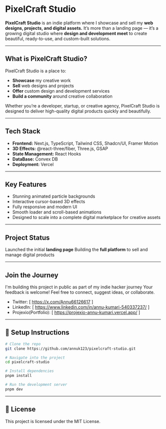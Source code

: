 # PixelCraft Studio

**PixelCraft Studio** is an indie platform where I showcase and sell my **web designs, projects, and digital assets.**
It’s more than a landing page — it’s a growing digital studio where **design and development meet** to create beautiful, ready-to-use, and custom-built solutions.

---

##  What is PixelCraft Studio?

PixelCraft Studio is a place to:

* **Showcase** my creative work
* **Sell** web designs and projects
* **Offer** custom design and development services
* **Build a community** around creative collaboration

Whether you’re a developer, startup, or creative agency, PixelCraft Studio is designed to deliver high-quality digital products quickly and beautifully.

---

##  Tech Stack

* **Frontend:** Next.js, TypeScript, Tailwind CSS, Shadcn/UI, Framer Motion
* **3D Effects:** @react-three/fiber, Three.js, GSAP
* **State Management:** React Hooks
* **DataBase:** Convex DB
* **Deployment:** Vercel

---

## Key Features

* Stunning animated particle backgrounds
* Interactive cursor-based 3D effects
* Fully responsive and modern UI
* Smooth loader and scroll-based animations
* Designed to scale into a complete digital marketplace for creative assets

---

## Project Status

Launched the initial **landing page**
Building the **full platform** to sell and manage digital products

---

##  Join the Journey

I'm building this project in public as part of my indie hacker journey 
Your feedback is welcome! Feel free to connect, suggest ideas, or collaborate.

* Twitter: \[ https://x.com/Annu66126617 ]
* LinkedIn: \[ https://www.linkedin.com/in/annu-kumari-540337237/ ]
* Projexio(Portfolio): \[ https://projexio-annu-kumari.vercel.app/ ]
---

## 📂 Setup Instructions

```bash
# Clone the repo
git clone https://github.com/annuk123/pixelcraft-studio.git

# Navigate into the project
cd pixelcraft-studio

# Install dependencies
pnpm install

# Run the development server
pnpm dev
```

---

## 📄 License

This project is licensed under the MIT License.